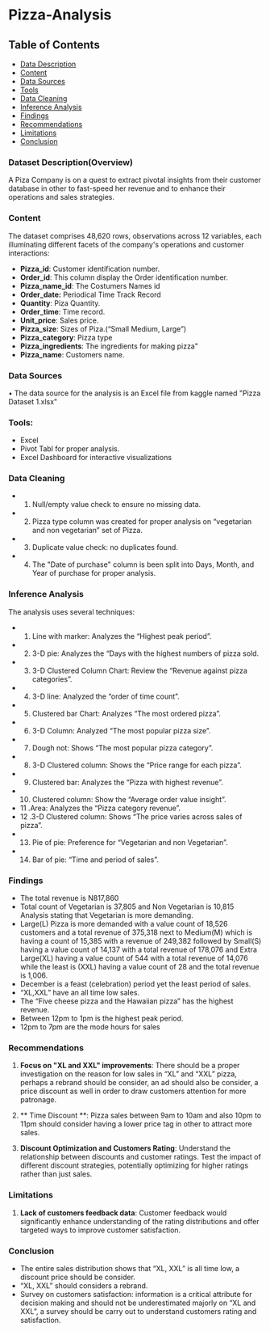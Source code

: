 # Pizza-Analysis

## Table of Contents

- [Data Description](#dataset-description)
- [Content](#content)
- [Data Sources](#data-sources)
- [Tools](#tools)
- [Data Cleaning](#data-cleaning)
- [Inference Analysis](#inference-analysis)
- [Findings](#findings)
- [Recommendations](#recommendations)
- [Limitations](#limitations)
- [Conclusion](#conclusion)

### Dataset Description(Overview)
A Piza Company  is on a quest to extract pivotal insights from their customer database in other to fast-speed her revenue and to enhance their operations and sales strategies.

### Content
 The dataset comprises 48,620 rows, observations across 12 variables, each illuminating different facets of the company's operations and customer interactions:

- **Pizza_id**: Customer identification number.
- **Order_id**: This column display the Order identification number.
- **Pizza_name_id**: The Costumers Names id
- **Order_date:** Periodical Time Track Record
- **Quantity**: Piza Quantity.
- **Order_time**: Time record.
- **Unit_price**:  Sales price.
- **Pizza_size**:  Sizes of Piza.(“Small Medium, Large”)
- **Pizza_category**: Pizza type
- **Pizza_ingredients**: The ingredients for making pizza"
- **Pizza_name**: Customers name.

### Data Sources 

•	The data source for the analysis is an Excel file from kaggle named "Pizza Dataset 1.xlsx"

### Tools:
 * Excel
 * Pivot Tabl for proper analysis.
 * Excel Dashboard for interactive visualizations

### Data Cleaning
* 1. Null/empty value check to ensure no missing data.
* 2.  Pizza type column was created for proper analysis on “vegetarian and non vegetarian” set of Pizza.
* 3. Duplicate value check: no duplicates found.
* 4. The "Date of purchase" column is been split into Days, Month, and Year of purchase for proper analysis.

### Inference Analysis
  The analysis uses several techniques:
* 1. Line with marker: Analyzes the “Highest peak period”.
* 2. 3-D pie: Analyzes the “Days with the highest numbers of pizza sold.
* 3. 3-D Clustered Column Chart: Review the “Revenue against pizza categories”.
* 4. 3-D line: Analyzed the “order of time count”.
* 5. Clustered bar Chart: Analyzes “The most ordered pizza”.
* 6. 3-D Column: Analyzed “The most popular pizza size”.
* 7. Dough not: Shows “The most popular pizza category”.
* 8. 3-D Clustered column: Shows the “Price range for each pizza”.
* 9. Clustered bar: Analyzes the “Pizza with highest revenue”.
* 10. Clustered column: Show the “Average order value insight”.
* 11 .Area: Analyzes the “Pizza category revenue”.
* 12 .3-D Clustered column: Shows “The price varies across sales of pizza”.
* 13. Pie of pie: Preference for “Vegetarian and non Vegetarian”.
* 14. Bar of pie: “Time and period of sales”.

 
### Findings
* The total revenue is N817,860
* Total count of Vegetarian is 37,805 and Non Vegetarian is 10,815 Analysis stating that Vegetarian is more demanding.
* Large(L) Pizza is more demanded with a value count of 18,526 customers and a total revenue of 375,318 next to Medium(M) which is having a count of 15,385 with a revenue of 249,382 followed by Small(S) having a value count of 14,137 with a total revenue of 178,076 and Extra Large(XL) having a value count of 544 with a total revenue of 14,076 while the least is (XXL) having a value count of 28 and the total revenue is 1,006.
* December is a feast (celebration) period yet the least period of sales.
* “XL,XXL” have an all time low sales.
* The “Five cheese pizza and the Hawaiian pizza” has the highest revenue.
* Between 12pm to 1pm is the highest peak period.
* 12pm to 7pm are the mode hours for sales

### Recommendations
1. **Focus on "XL and XXL" improvements**: There should be a proper investigation on the reason for low sales in “XL” and “XXL” pizza, perhaps a rebrand should be consider, an ad should also be consider, a price discount as well in order to draw customers attention for more patronage.

2. ** Time Discount **: Pizza sales between 9am to 10am and also 10pm to 11pm should consider having a lower price tag in other to attract more sales.
3. **Discount Optimization and Customers Rating**: Understand the relationship between discounts and customer ratings. Test the impact of different discount strategies, potentially optimizing for higher ratings rather than just sales.

### Limitations
1. **Lack of customers feedback data**: Customer feedback would significantly enhance understanding of the rating distributions and offer targeted ways to improve customer satisfaction.

### Conclusion
- The entire sales distribution shows that “XL, XXL” is all time low, a discount price should be consider.
- “XL, XXL” should considers a rebrand.
- Survey on customers satisfaction: information is a critical attribute for decision making and should not be underestimated majorly on “XL and XXL”, a survey should be carry out to understand customers rating and satisfaction.

